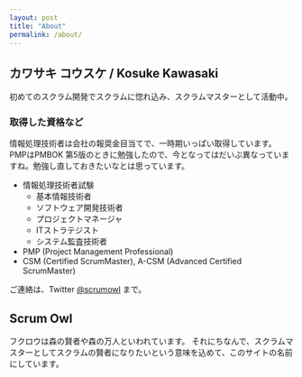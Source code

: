 ```yaml
---
layout: post
title: "About"
permalink: /about/
---
```


## カワサキ コウスケ / Kosuke Kawasaki
初めてのスクラム開発でスクラムに惚れ込み、スクラムマスターとして活動中。

### 取得した資格など
情報処理技術者は会社の報奨金目当てで、一時期いっぱい取得しています。PMPはPMBOK 第5版のときに勉強したので、今となってはだいぶ異なっていますね。勉強し直しておきたいなとは思っています。

* 情報処理技術者試験
    * 基本情報技術者
    * ソフトウェア開発技術者
    * プロジェクトマネージャ
    * ITストラテジスト
    * システム監査技術者
* PMP (Project Management Professional)
* CSM (Certified ScrumMaster), A-CSM (Advanced Certified ScrumMaster)

ご連絡は、Twitter [@scrumowl](https://twitter.com/scrumowl) まで。

## Scrum Owl

フクロウは森の賢者や森の万人といわれています。
それにちなんで、スクラムマスターとしてスクラムの賢者になりたいという意味を込めて、このサイトの名前にしています。
